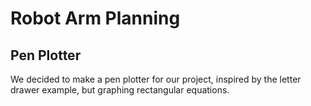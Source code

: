 <h1>Robot Arm Planning</h1>
<h2>Pen Plotter</h2>
<p>We decided to make a pen plotter for our project, inspired by the letter drawer example, but graphing rectangular equations. </p>
